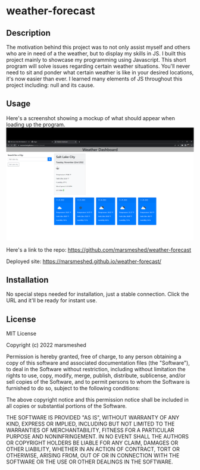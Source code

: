 # weather-forecast


## Description
 The motivation behind this project was to not only assist myself and others who are in need of a the weather, but to display my skills in JS.
 I built this project mainly to showcase my programming using Javascript. This short program will solve issues regarding certain weather situations. You'll never need to sit and ponder what certain weather is like in your desired locations, it's now easier than ever. I learned many elements of JS throughout this project including: null and its cause.

## Usage
Here's a screenshot showing a mockup of what should appear when loading up the program.
<img src="./weather.png" alt="screenshot of mockup">

Here's a link to the repo:
https://github.com/marsmeshed/weather-forecast

Deployed site:
https://marsmeshed.github.io/weather-forecast/

## Installation

No special steps needed for installation, just a stable connection. Click the URL and it'll be ready for instant use.


## License

MIT License

Copyright (c) 2022 marsmeshed

Permission is hereby granted, free of charge, to any person obtaining a copy
of this software and associated documentation files (the "Software"), to deal
in the Software without restriction, including without limitation the rights
to use, copy, modify, merge, publish, distribute, sublicense, and/or sell
copies of the Software, and to permit persons to whom the Software is
furnished to do so, subject to the following conditions:

The above copyright notice and this permission notice shall be included in all
copies or substantial portions of the Software.

THE SOFTWARE IS PROVIDED "AS IS", WITHOUT WARRANTY OF ANY KIND, EXPRESS OR
IMPLIED, INCLUDING BUT NOT LIMITED TO THE WARRANTIES OF MERCHANTABILITY,
FITNESS FOR A PARTICULAR PURPOSE AND NONINFRINGEMENT. IN NO EVENT SHALL THE
AUTHORS OR COPYRIGHT HOLDERS BE LIABLE FOR ANY CLAIM, DAMAGES OR OTHER
LIABILITY, WHETHER IN AN ACTION OF CONTRACT, TORT OR OTHERWISE, ARISING FROM,
OUT OF OR IN CONNECTION WITH THE SOFTWARE OR THE USE OR OTHER DEALINGS IN THE
SOFTWARE.